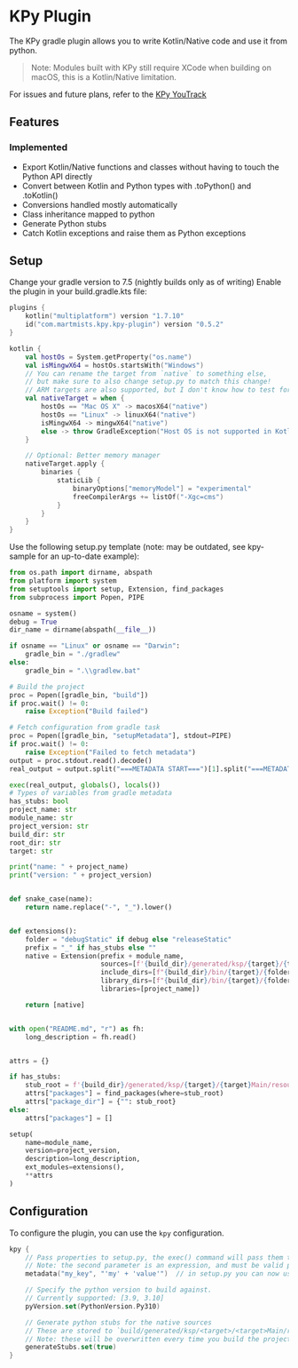 # KPy Plugin

The KPy gradle plugin allows you to write Kotlin/Native code and use it from python.

> Note: Modules built with KPy still require XCode when building on macOS, this is a Kotlin/Native limitation.

For issues and future plans, refer to the [KPy YouTrack](https://youtrack.martmists.com/issues/KPY)

## Features

### Implemented

- Export Kotlin/Native functions and classes without having to touch the Python API directly
- Convert between Kotlin and Python types with .toPython() and .toKotlin()
- Conversions handled mostly automatically
- Class inheritance mapped to python
- Generate Python stubs
- Catch Kotlin exceptions and raise them as Python exceptions

## Setup

Change your gradle version to 7.5 (nightly builds only as of writing)
Enable the plugin in your build.gradle.kts file:

```kotlin
plugins {
    kotlin("multiplatform") version "1.7.10"
    id("com.martmists.kpy.kpy-plugin") version "0.5.2"
}

kotlin {
    val hostOs = System.getProperty("os.name")
    val isMingwX64 = hostOs.startsWith("Windows")
    // You can rename the target from `native` to something else, 
    // but make sure to also change setup.py to match this change!
    // ARM targets are also supported, but I don't know how to test for them
    val nativeTarget = when {
        hostOs == "Mac OS X" -> macosX64("native")
        hostOs == "Linux" -> linuxX64("native")
        isMingwX64 -> mingwX64("native")
        else -> throw GradleException("Host OS is not supported in Kotlin/Native.")
    }

    // Optional: Better memory manager
    nativeTarget.apply {
        binaries {
            staticLib {
                binaryOptions["memoryModel"] = "experimental"
                freeCompilerArgs += listOf("-Xgc=cms")
            }
        }
    }
}
```

Use the following setup.py template (note: may be outdated, see kpy-sample for an up-to-date example):

```python
from os.path import dirname, abspath
from platform import system
from setuptools import setup, Extension, find_packages
from subprocess import Popen, PIPE

osname = system()
debug = True
dir_name = dirname(abspath(__file__))

if osname == "Linux" or osname == "Darwin":
    gradle_bin = "./gradlew"
else:
    gradle_bin = ".\\gradlew.bat"

# Build the project
proc = Popen([gradle_bin, "build"])
if proc.wait() != 0:
    raise Exception("Build failed")

# Fetch configuration from gradle task
proc = Popen([gradle_bin, "setupMetadata"], stdout=PIPE)
if proc.wait() != 0:
    raise Exception("Failed to fetch metadata")
output = proc.stdout.read().decode()
real_output = output.split("===METADATA START===")[1].split("===METADATA END===")[0]

exec(real_output, globals(), locals())
# Types of variables from gradle metadata
has_stubs: bool
project_name: str
module_name: str
project_version: str
build_dir: str
root_dir: str
target: str

print("name: " + project_name)
print("version: " + project_version)


def snake_case(name):
    return name.replace("-", "_").lower()


def extensions():
    folder = "debugStatic" if debug else "releaseStatic"
    prefix = "_" if has_stubs else ""
    native = Extension(prefix + module_name,
                       sources=[f'{build_dir}/generated/ksp/{target}/{target}Main/resources/entrypoint.cpp'],
                       include_dirs=[f"{build_dir}/bin/{target}/{folder}/"],
                       library_dirs=[f"{build_dir}/bin/{target}/{folder}/"],
                       libraries=[project_name])

    return [native]


with open("README.md", "r") as fh:
    long_description = fh.read()


attrs = {}

if has_stubs:
    stub_root = f'{build_dir}/generated/ksp/{target}/{target}Main/resources'
    attrs["packages"] = find_packages(where=stub_root)
    attrs["package_dir"] = {"": stub_root}
else:
    attrs["packages"] = []

setup(
    name=module_name,
    version=project_version,
    description=long_description,
    ext_modules=extensions(),
    **attrs
)

```

## Configuration

To configure the plugin, you can use the `kpy` configuration.

```kotlin
kpy {
    // Pass properties to setup.py, the exec() command will pass them to the context
    // Note: the second parameter is an expression, and must be valid python.
    metadata("my_key", "'my' + 'value'")  // in setup.py you can now use my_key and it evaluates to 'myvalue'

    // Specify the python version to build against.
    // Currently supported: [3.9, 3.10]
    pyVersion.set(PythonVersion.Py310)

    // Generate python stubs for the native sources
    // These are stored to `build/generated/ksp/<target>/<target>Main/resources/`
    // Note: these will be overwritten every time you build the project
    generateStubs.set(true)
}
```
